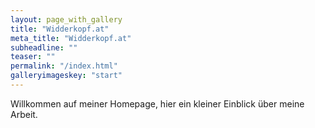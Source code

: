 ```yaml
---
layout: page_with_gallery
title: "Widderkopf.at"
meta_title: "Widderkopf.at"
subheadline: ""
teaser: ""
permalink: "/index.html"
galleryimageskey: "start"
---
```



Willkommen auf meiner Homepage, hier ein kleiner Einblick über meine Arbeit.